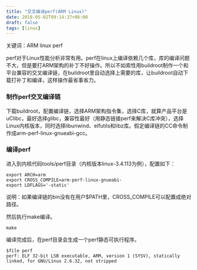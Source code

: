 ```yaml
---
title: "交叉编译perf(ARM Linux)"
date: 2018-05-02T09:14:37+08:00
draft: false
tags: [linux]
---
```


关键词：ARM linux perf

perf对于Linux性能分析非常有用。perf在linux上编译依赖几个库，库的编译问题不大，但是要打ARM架构的补丁不好操作。所以不如索性用buildroot制作一个和平台兼容的交叉编译链，在buildroot里自动选择上需要的库，让buildroot自动下载打补丁和编译，这样操作最省事省力。

<!--more-->

### 制作perf交叉编译链

下载buildroot，配置编译链，选择ARM架构指令集，选择C库，就算产品平台是uClibc，最好选择glibc，兼容性最好（用静态链接perf来解决C库冲突），选择Linux内核版本，同时选择libunwind、elfutils和libz库。假定编译链的CC命令制作成arm-perf-linux-gnueabi-gcc。

###  编译perf

进入到内核代码tools/perf目录（内核版本linux-3.4.113为例），配置如下：

```
export ARCH=arm
export CROSS_COMPILE=arm-perf-linux-gnueabi-
export LDFLAGS='-static'
```

说明：如果编译链的bin没有在用户$PATH里，CROSS_COMPILE可以配置成绝对路径。

然后执行make编译。

```
make
```

编译完成后，在perf目录会生成一个perf静态可执行程序。

```
$file perf
perf: ELF 32-bit LSB executable, ARM, version 1 (SYSV), statically linked, for GNU/Linux 2.6.32, not stripped
```


